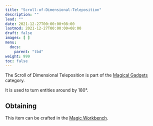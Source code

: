 ```yaml
---
title: "Scroll-of-Dimensional-Teleposition"
description: ""
lead: ""
date: 2021-12-27T00:00:00+08:00
lastmod: 2021-12-27T00:00:00+08:00
draft: false
images: [ ]
menu:
  docs:
    parent: "tbd"
weight: 999
toc: false
---
```


The Scroll of Dimensional Teleposition is part of the [Magical Gadgets](/docs/slimefun/magical-gadgets) category.

It is used to turn entities around by 180°.

## Obtaining

This item can be crafted in the [Magic Workbench](/docs/slimefun/magic-workbench).
